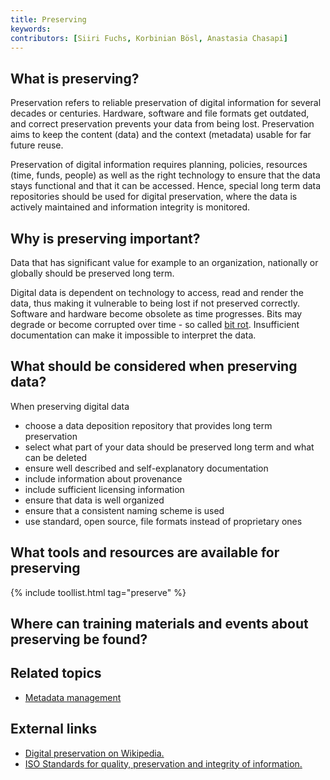 ```yaml
---
title: Preserving
keywords:
contributors: [Siiri Fuchs, Korbinian Bösl, Anastasia Chasapi]
---
```


## What is preserving?

Preservation refers to reliable preservation of digital information for several decades or centuries. Hardware, software and file formats get outdated, and correct preservation prevents your data from being lost. Preservation aims to keep the content (data) and the context (metadata) usable for far future reuse.

Preservation of digital information requires planning, policies, resources (time, funds, people) as well as the right technology to ensure that the data stays functional and that it can be accessed. Hence, special long term data repositories should be used for digital preservation, where the data is actively maintained and information integrity is monitored.

## Why is preserving important?

Data that has significant value for example to an organization, nationally or globally should be preserved long term.

Digital data is dependent on technology to access, read and render the data, thus making it vulnerable to being lost if not preserved correctly. Software and hardware become obsolete as time progresses. Bits may degrade or become corrupted over time - so called [bit rot](https://en.wikipedia.org/wiki/Data_degradation). Insufficient documentation can make it impossible to interpret the data.

## What should be considered when preserving data?

When preserving digital data

* choose a data deposition repository that provides long term preservation
* select what part of your data should be preserved long term and what can be deleted
* ensure well described and self-explanatory documentation
* include information about provenance
* include sufficient licensing information
* ensure that data is well organized
* ensure that a consistent naming scheme is used 
* use standard, open source, file formats instead of proprietary ones

## What tools and resources are available for preserving

{% include toollist.html tag="preserve" %}

## Where can training materials and events about preserving be found?
<!-- Link to Tess query -->

## Related topics

* [Metadata management](metadata_management)

<!-- * Licences
* Data quality
* PIDs
* Managing files and file naming
* Checksums
* Discard data -->

## External links

* [Digital preservation on Wikipedia.](https://en.wikipedia.org/wiki/Digital_preservation)
* [ISO Standards for quality, preservation and integrity of information.](https://www.iso.org/committee/53666/x/catalogue/)

